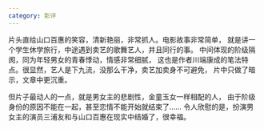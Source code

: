 ```yaml
---
category: 影评
---
```


片头直给山口百惠的笑容，清新艳丽，非常抓人。电影故事非常简单，
就是讲一个学生休学旅行，中途遇到卖艺的歌舞艺人，并且同行的事。
中间体现的阶级隔阂，同为年轻男女的青春悸动，情感非常细腻，
这也是作者川端康成的笔法特点。很显然，艺人是下九流，没那么干净，卖艺加卖身不可避免，
片中只做了暗示，文章中更沉重。

但片子最动人的一点，就是男女主的悲剧性，金童玉女一样相配的人，
由于阶级身份的原因不能在一起，甚至恋情不能开始就结束了……
令人欣慰的是，扮演男女主的演员三浦友和与山口百惠在现实中结婚了，很幸福。

